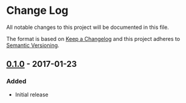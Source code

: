 # Change Log

All notable changes to this project will be documented in this file.

The format is based on [Keep a Changelog](http://keepachangelog.com/)
and this project adheres to [Semantic Versioning](http://semver.org/).

## [0.1.0] - 2017-01-23

### Added

- Initial release

[0.1.0]: https://github.com/atomist/rug-emacs-mode/compare/master@{2017-01-22}...0.1.0